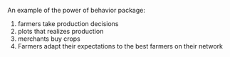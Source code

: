 An example of the power of behavior package:
1. farmers take production decisions
2. plots that realizes production
3. merchants buy crops
4. Farmers adapt their expectations to the best farmers on their network